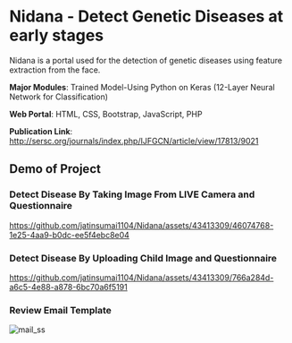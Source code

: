 # Nidana - Detect Genetic Diseases at early stages
Nidana is a portal used for the detection of genetic diseases using feature extraction from the face.

**Major Modules**: Trained Model-Using Python on Keras (12-Layer Neural Network for Classification)

**Web Portal**: HTML, CSS, Bootstrap, JavaScript, PHP

**Publication Link**: http://sersc.org/journals/index.php/IJFGCN/article/view/17813/9021
## Demo of Project

### Detect Disease By Taking Image From LIVE Camera and Questionnaire
https://github.com/jatinsumai1104/Nidana/assets/43413309/46074768-1e25-4aa9-b0dc-ee5f4ebc8e04


### Detect Disease By Uploading Child Image and Questionnaire
https://github.com/jatinsumai1104/Nidana/assets/43413309/766a284d-a6c5-4e88-a878-6bc70a6f5191

### Review Email Template
![mail_ss](https://github.com/jatinsumai1104/Nidana/assets/43413309/d1e593c0-d66a-4fe6-833b-70a5800a2c20)

